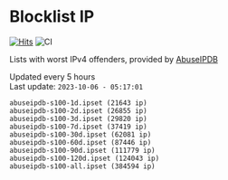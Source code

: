 # Blocklist IP

[![Hits](https://hits.seeyoufarm.com/api/count/incr/badge.svg?url=https%3A%2F%2Fgithub.com%2Fborestad%2Fblocklist-ip%2F&count_bg=%2379C83D&title_bg=%23555555&icon=&icon_color=%23E7E7E7&title=hits&edge_flat=false)](https://hits.seeyoufarm.com)  ![CI](https://img.shields.io/github/workflow/status/borestad/blocklist-ip/CI?style=flat-square)

Lists with worst IPv4 offenders, provided by [AbuseIPDB](https://www.abuseipdb.com/)

<!-- FOOTER-PLACEHOLDER -->
Updated every 5 hours<br>
Last update: `2023-10-06 - 05:17:01`
```
abuseipdb-s100-1d.ipset (21643 ip)
abuseipdb-s100-2d.ipset (26855 ip)
abuseipdb-s100-3d.ipset (29820 ip)
abuseipdb-s100-7d.ipset (37419 ip)
abuseipdb-s100-30d.ipset (62081 ip)
abuseipdb-s100-60d.ipset (87446 ip)
abuseipdb-s100-90d.ipset (111779 ip)
abuseipdb-s100-120d.ipset (124043 ip)
abuseipdb-s100-all.ipset (384594 ip)
```
